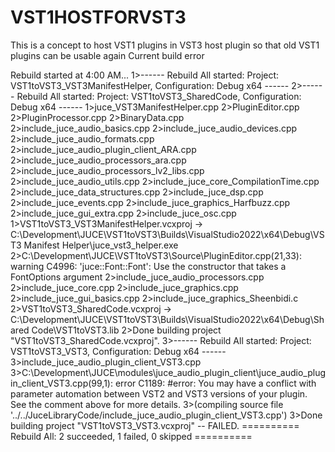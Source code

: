 # VST1HOSTFORVST3
This is a concept to host VST1 plugins in VST3 host plugin so that old VST1 plugins can be usable again
Current build error

Rebuild started at 4:00 AM...
1>------ Rebuild All started: Project: VST1toVST3_VST3ManifestHelper, Configuration: Debug x64 ------
2>------ Rebuild All started: Project: VST1toVST3_SharedCode, Configuration: Debug x64 ------
1>juce_VST3ManifestHelper.cpp
2>PluginEditor.cpp
2>PluginProcessor.cpp
2>BinaryData.cpp
2>include_juce_audio_basics.cpp
2>include_juce_audio_devices.cpp
2>include_juce_audio_formats.cpp
2>include_juce_audio_plugin_client_ARA.cpp
2>include_juce_audio_processors_ara.cpp
2>include_juce_audio_processors_lv2_libs.cpp
2>include_juce_audio_utils.cpp
2>include_juce_core_CompilationTime.cpp
2>include_juce_data_structures.cpp
2>include_juce_dsp.cpp
2>include_juce_events.cpp
2>include_juce_graphics_Harfbuzz.cpp
2>include_juce_gui_extra.cpp
2>include_juce_osc.cpp
1>VST1toVST3_VST3ManifestHelper.vcxproj -> C:\Development\JUCE\VST1toVST3\Builds\VisualStudio2022\x64\Debug\VST3 Manifest Helper\juce_vst3_helper.exe
2>C:\Development\JUCE\VST1toVST3\Source\PluginEditor.cpp(21,33): warning C4996: 'juce::Font::Font': Use the constructor that takes a FontOptions argument
2>include_juce_audio_processors.cpp
2>include_juce_core.cpp
2>include_juce_graphics.cpp
2>include_juce_gui_basics.cpp
2>include_juce_graphics_Sheenbidi.c
2>VST1toVST3_SharedCode.vcxproj -> C:\Development\JUCE\VST1toVST3\Builds\VisualStudio2022\x64\Debug\Shared Code\VST1toVST3.lib
2>Done building project "VST1toVST3_SharedCode.vcxproj".
3>------ Rebuild All started: Project: VST1toVST3_VST3, Configuration: Debug x64 ------
3>include_juce_audio_plugin_client_VST3.cpp
3>C:\Development\JUCE\modules\juce_audio_plugin_client\juce_audio_plugin_client_VST3.cpp(99,1): error C1189: #error:  You may have a conflict with parameter automation between VST2 and VST3 versions of your plugin. See the comment above for more details.
3>(compiling source file '../../JuceLibraryCode/include_juce_audio_plugin_client_VST3.cpp')
3>Done building project "VST1toVST3_VST3.vcxproj" -- FAILED.
========== Rebuild All: 2 succeeded, 1 failed, 0 skipped ==========
